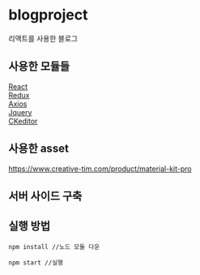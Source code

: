 # blogproject

리액트를 사용한 블로그

사용한 모듈들
---------------------
[React](https://reactjs.org/) <br />
[Redux](https://redux.js.org/) <br />
[Axios](https://www.npmjs.com/package/axios) <br />
[Jquery](https://www.npmjs.com/package/jquery) <br />
[CKeditor](https://ckeditor.com/ckeditor-5)

사용한 asset
-----------------
https://www.creative-tim.com/product/material-kit-pro

서버 사이드 구축
---------------------



실행 방법
--------------------
```
npm install //노드 모듈 다운
```

```
npm start //실행
```
